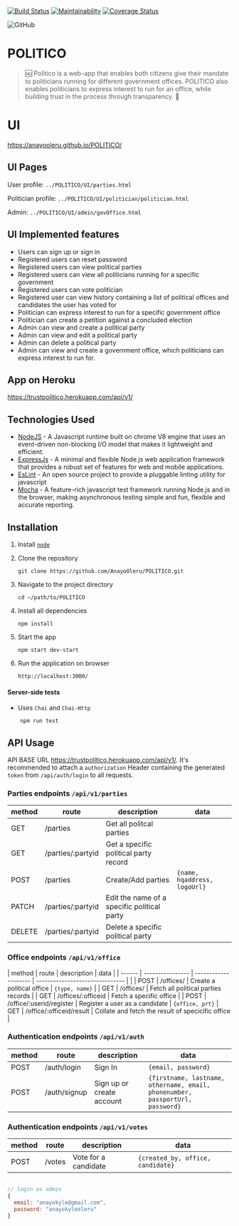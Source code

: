[![Build Status](https://travis-ci.org/AnayoOleru/POLITICO.svg?branch=develop)](https://travis-ci.org/AnayoOleru/POLITICO)
[![Maintainability](https://api.codeclimate.com/v1/badges/ae19724fed3af03714eb/maintainability)](https://codeclimate.com/github/AnayoOleru/POLITICO/maintainability)
[![Coverage Status](https://coveralls.io/repos/github/AnayoOleru/POLITICO/badge.svg?branch=ch-163356628-integrate-coveralls)](https://coveralls.io/github/AnayoOleru/POLITICO?branch=ch-163356628-integrate-coveralls)

![GitHub](https://img.shields.io/github/license/mashape/apistatus.svg)

# POLITICO
 > :ng: Politico is a web-app that enables both citizens give their mandate to politicians running for different government offices. POLITICO also enables politicians to express interest to run for an office, while building trust in the process through transparency. :slot_machine:

 # UI
https://anayooleru.github.io/POLITICO/

 ## UI Pages
 User profile: `../POLITICO/UI/parties.html`

 Politician profile: `../POLITICO/UI/politician/politician.html`

 Admin: `../POLITICO/UI/admin/govOffice.html` 

 ## UI Implemented features
* Users can sign up or sign in
* Registered users can reset password
* Registered users can view political parties
* Registered users can view all politicians running for a specific government
* Registered users can vote politician
* Registered user can view history containing a list of political offices   and candidates the user has voted for
* Politician can express interest to run for a specific government office
* Politician can create a petition against a concluded election
* Admin can view and create a political party
* Admin can view and edit a political party
* Admin can delete a political party
* Admin can view and create a government office, which politicians can express interest to run for.   

## App on Heroku
https://trustpolitico.herokuapp.com/api/v1/

## Technologies Used

* [NodeJS](https://nodejs.org/en/) - A Javascript runtime built on chrome V8 engine that uses an event-driven non-blocking I/O model that makes it lightweight and efficient.
* [ExpressJs](https://expressjs.com/) - A minimal and flexible Node.js web application framework that provides a robust set of features for web and mobile applications.
* [EsLint](https://eslint.org/) - An open source project to provide a pluggable linting utility for javascript
* [Mocha](https://mochajs.org/) - A feature-rich javascript test framework running Node.js and in the browser, making asynchronous testing simple and fun, flexible and accurate reporting. 

## Installation

1. Install [`node`](https://nodejs.org/en/download/)

2. Clone the repository

    ```
    git clone https://github.com/AnayoOleru/POLITICO.git
    ```

3. Navigate to the project directory

    ```
    cd ~/path/to/POLITICO
    ```

4. Install all dependencies

    ```
    npm install
    ```

5. Start the app

    ```
    npm start dev-start
    ```

6. Run the application on browser

    ```
    http://localhost:3000/
    ```

#### Server-side tests

- Uses `Chai` and `Chai-Http`

```
    npm run test
```

## API Usage

API BASE URL https://trustpolitico.herokuapp.com/api/v1/. It's recommended to attach a `authorization` Header containing the generated `token` from `/api/auth/login` to all requests.


### Parties endpoints `/api/v1/parties`

| method | route          | description             | data                                 |
| ------ | -------------- | ----------------------- | ------------------------------------ |
| GET    | /parties         | Get all politcal parties      |
| GET    | /parties/:partyid | Get a specific political party record          |
| POST   | /parties         | Create/Add parties    | `{name, hqaddress, logoUrl}` |
| PATCH   | /parties/:partyid | Edit the name of a specific political party        |
| DELETE | /parties/:partyid | Delete a specific political party |

### Office endpoints `/api/v1/office`

| method | route            | description          | data                            |
| ------ | ---------------- | -------------------- | ------------------------------- |           |
| POST   | /offices/         | Create a political office | `{type, name}` |
| GET    | /offices/ | Fetch all political parties records         |
| GET    | /offices/:officeid | Fetch a specific office     |
| POST | /office/:userid/register  | Register a user as a candidate  | `{office, prt}`
| GET | /office/:officeid/result  | Collate and fetch the result of specicific office  |

### Authentication endpoints `/api/v1/auth`

| method | route        | description               | data                      |
| ------ | ------------ | ------------------------- | ------------------------- |
| POST   | /auth/login  | Sign In                   | `{email, password}`       |
| POST   | /auth/signup | Sign up or create account | `{firstname, lastname, othername, email, phonenumber, passportUrl, password}` |

### Authentication endpoints `/api/v1/votes`

| method | route        | description               | data                      |
| ------ | ------------ | ------------------------- | ------------------------- |
| POST   | /votes  | Vote for a candidate                   | `{created_by, office, candidate}`       |


```javascript

// login as admin
{
  email: "anayokyle@gmail.com",
  password: "anayokyleoleru"
}
```

